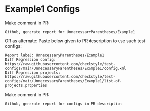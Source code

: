 # Example1 Configs
Make comment in PR:
```
Github, generate report for UnnecessaryParentheses/Example1
```
OR as alternate:
Paste below given to PR description to use such test configs:
```
Report label: UnnecessaryParentheses/Example1
Diff Regression config: https://raw.githubusercontent.com/checkstyle/test-configs/main/UnnecessaryParentheses/Example1/config.xml
Diff Regression projects: https://raw.githubusercontent.com/checkstyle/test-configs/main/UnnecessaryParentheses/Example1/list-of-projects.properties
```
Make comment in PR:
```
Github, generate report for configs in PR description
```
